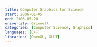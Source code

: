 ```yaml
---
title: Computer Graphics for Science
start: 2006-01-05
end: 2006-05-20
university: Grinnell
categories: [Computer Science, Graphics]
languages: [C++]
libraries: [OpenGL, GLUT]
---
```

